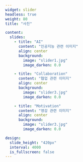 ```yaml
---
widget: slider
headless: true
weight: 80
title: "사진"

content:
  slides:
    - title: "AI"
      content: "인공지능 관련 이미지"
      align: center
      background:
        image: "slider1.jpg"
        image_darken: 0.0

    - title: "Collaboration"
      content: "협업 관련 이미지"
      align: center
      background:
        image: "slider3.jpg"
        image_darken: 0.0

    - title: "Motivation"
      content: "영감 관련 이미지"
      align: center
      background:
        image: "slider3.jpg"
        image_darken: 0.0

design:
  slide_height: "420px"
  interval: 4000
  is_fullscreen: false
---
```

